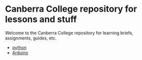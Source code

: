 # Canberra College repository for lessons and stuff

Welcome to the Canberra College repository for learning briefs, assignments, guides, etc.


* [python](https://github.com/carteras/IT-CBR/tree/main/learning_briefs/python)
* [Arduino](https://github.com/carteras/IT-CBR/tree/main/learning_briefs/arduino)